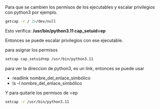 Para que se cambien los permisos de los ejecutables y escalar privilegios con python3 por ejemplo.
```bash
getcap -r / 2>/dev/null
```
Esto verifica:
		**/usr/bin/python3.11 cap_setuid=ep**

Entonces se puede escalar privilegios con ese ejecutable.

para asignar los permisos
```bash
setcap cap_setuid+ep /usr/bin/python3.11
```
para ver la direccion de python3, es un link, entonces se puede usar

- readlink nombre_del_enlace_simbólico
- ls -l nombre_del_enlace_simbólico

Y para quitarle los permisos de  =ep
```bash
setcap -r /usr/bin/python3.11
```

